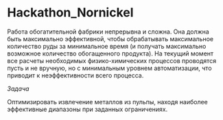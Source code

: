 # Hackathon_Nornickel

Работа обогатительной фабрики непрерывна и сложна. Она должна быть максимально эффективной, чтобы обрабатывать максимальное количество руды за минимальное время (и получать максимально возможное количество обогащенного продукта). На текущий момент все расчеты необходимых физико-химических процессов проводятся пусть и не вручную, но с минимальным уровнем автоматизации, что приводит к неэффективности всего процесса.

*Задача*

Оптимизировать извлечение металлов из пульпы, находя наиболее эффективные диапазоны при заданных ограничениях.
